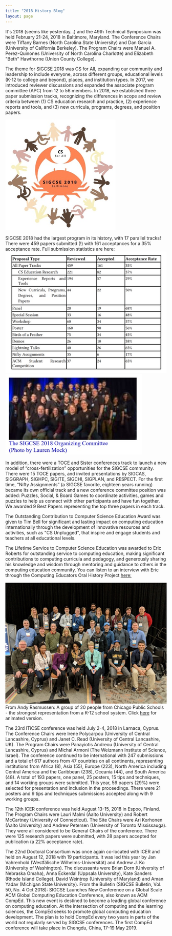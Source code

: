```yaml
---
title: "2018 History Blog"
layout: page
---
```


It's 2018 (seems like yesterday…) and the 49th Technical Symposium was held February 21-24, 2018 in Baltimore, Maryland.  The Conference Chairs were Tiffany Barnes (North Carolina State University) and Dan Garcia (University of California Berkeley).  The Program Chairs were Manuel A. Perez-Quinones (University of North Carolina Charlotte) and Elizabeth "Beth" Hawthorne (Union County College). 

The theme for SIGCSE 2018 was CS for All, expanding our community and leadership to include everyone, across different groups, educational levels (K-12 to college and beyond), places, and institution types. In 2017, we introduced reviewer discussions and expanded the associate program committee (APC) from 12 to 56 members. In 2018, we established three paper submission tracks, recognizing the differences in scope and review criteria between (1) CS education research and practice, (2) experience reports and tools, and (3) new curricula, programs, degrees, and position papers.

![SIGCSE-2018-Baltimore](../../files/images/50yearsofSIGCSE/sigcse2018logo.jpg)

SIGCSE 2018 had the largest program in its history, with 17 parallel tracks! There were 459 papers submitted (!) with 161 acceptances 
for a 35% acceptance rate. Full submission statistics are here:
![SIGCSE-2018-Statistics](../../files/images/50yearsofSIGCSE/sigcse2018stats.jpg)
![SIGCSE-2018-OrganizingCommittee](../../files/images/50yearsofSIGCSE/Sigcse2018group.jpg)

In addition, there were a TOCE and Sister conferences track to launch a new model of “cross-fertilization” opportunities for the SIGCSE community. There were 15 TOCE papers, and invited presentations by SIGCAS, SIGGRAPH, SIGHPC, SIGITE, SIGCHI, SIGPLAN, and RESPECT. For the first time, “Nifty Assignments” (a SIGCSE favorite, eighteen years running) became its own official track and a new conference committee position was added: Puzzles, Social, & Board Games to coordinate activities, games and puzzles to help us connect with other participants and have fun together.  We awarded 9 Best Papers representing the top three papers in each track.

The Outstanding Contribution to Computer Science Education Award was given to Tim Bell for significant and lasting impact on computing education internationally through the development of innovative resources and activities, such as "CS Unplugged", that inspire and engage students and teachers at all educational levels.

The Lifetime Service to Computer Science Education was awarded to Eric Roberts for outstanding service to computing education, making significant contributions to computing curricula and pedagogy, and generously sharing his knowledge and wisdom through mentoring and guidance to others in the computing education community. You can listen to an interview with Eric through the Computing Educators Oral History Project [here:](http://ahab.southwestern.edu/departments/mathcompsci/OHProject/robertsE-overview.html.)


![SIGCSE-2018-Photos](../../files/images/50yearsofSIGCSE/sigcsegroupphoto2.jpg)
From Andy Rasmussen: A group of 20 people from Chicago Public Schools - the strongest representation from a K-12 school system. Click [here](https://urldefense.proofpoint.com/v2/url?u=https-3A__photos.app.goo.gl_JcuTH5mZBCmRBcSz5&d=DwMFaQ&c=Cu5g146wZdoqVuKpTNsYHeFX_rg6kWhlkLF8Eft-wwo&r=jRqTUbcXe97L1lhtfOsFQx0SWK8AdZ2TdL8PpZWev9Y&m=XvcEBW91uZWYSNnWLoKpDeczoQQX7gPBRuS1-MvU67I&s=8EX7zWaJdpx5X-G5q2IopDwacsDB7lj6akxDy3MdWxc&e=) for animated version.

The 23rd ITiCSE conference was held July 2-4, 2018 in Larnaca, Cyprus. The Conference Chairs were Irene Polycarpou (University of Central Lancashire, Cyprus) and Janet C. Read (University of Central Lancashire, UK).  The Program Chairs were Panayiotis Andreou (University of Central Lancashire, Cyprus) and Michal Armoni (The Weizmann Institute of Science, Israel).  The conference continued to be international with 247 submissions and a total of 617 authors from 47 countries on all continents, representing institutions from Africa (8), Asia (55), Europe (223), North America including Central America and the Caribbean (238), Oceania (44), and South America (48). A total of 193 papers, one panel, 25 posters, 15 tips and techniques, and 14 working groups were submitted. This year, 56 papers (29%) were selected for presentation and inclusion in the proceedings. There were 21 posters and 9 tips and techniques submissions accepted along with 9 working groups. 


The 12th ICER conference was held August 13-15, 2018 in Espoo, Finland.  The Program Chairs were Lauri Malmi (Aalto University) and Robert McCartney (University of Connecticut).  The Site Chairs were Ari Korhonen (Aalto University) and Andrew Petersen (University of Toronto Mississauga).  They were all considered to be General Chairs of the conference.  There were 125 research papers were submitted, with 28 papers accepted for publication (a 22% acceptance rate).

The 22nd Doctoral Consortium was once again co-located with ICER and held on August 12, 2018 with 19 participants. It was led this year by Jan Vahrenhold (Westfälische Wilhelms-Universität) and Andrew J. Ko (University of Washington). The discussants were Brian Dorn (University of Nebraska Omaha), Anna Eckerdal (Uppsala University), Kate Sanders (Rhode Island College), David Weintrop (University of Maryland) and Aman Yadav (Michigan State University).
From the Bulletin (SIGCSE Bulletin, Vol. 50, No. 4 Oct 2018):  SIGCSE Launches New Conference on a Global Scale ACM Global Computing Education Conference, also known as ACM CompEd. This new event is destined to become a leading global conference on computing education. At the intersection of computing and the learning sciences, the CompEd seeks to promote global computing education development. The plan is to hold CompEd every two years in parts of the world not regularly served by SIGCSE conferences. The first CompEd conference will take place in Chengdu, China, 17-19 May 2019.
